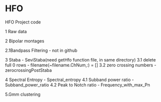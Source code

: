 # HFO
HFO Project code

1 Raw data

2 Bipolar montages

2.1Bandpass Filtering - not in github

3 Staba - SeviStaba(need getHfo function file, in same directory)
3.1 delete full 0 rows - filename(~filename.ChNum,:) = []
3.2 zero crossing numbers - zerocrossingPostStaba

4 Spectral Entropy - Spectral_entropy
4.1 Subband power ratio - Subband_power_ratio
4.2 Peak to Notch ratio - Frequency_with_max_Pn

5.Gmm clustering
